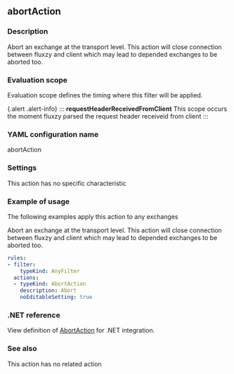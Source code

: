 ## abortAction

### Description

Abort an exchange at the transport level. This action will close connection between fluxzy and client which may lead to depended exchanges to be aborted too.

### Evaluation scope

Evaluation scope defines the timing where this filter will be applied. 

{.alert .alert-info}
:::
**requestHeaderReceivedFromClient** This scope occurs the moment fluxzy parsed the request header receiveid from client
:::

### YAML configuration name

abortAction

### Settings

This action has no specific characteristic

### Example of usage

The following examples apply this action to any exchanges

Abort an exchange at the transport level. This action will close connection between fluxzy and client which may lead to depended exchanges to be aborted too.

```yaml
rules:
- filter:
    typeKind: AnyFilter
  actions:
  - typeKind: AbortAction
    description: Abort
    noEditableSetting: true
```



### .NET reference

View definition of [AbortAction](https://docs.fluxzy.io/api/Fluxzy.Rules.Actions.AbortAction.html) for .NET integration.

### See also

This action has no related action

